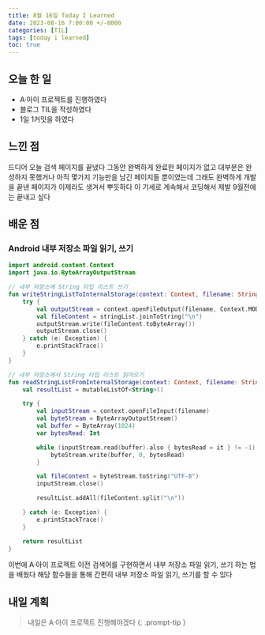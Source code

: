 ```yaml
---
title: 8월 16일 Today I Learned
date: 2023-08-16 7:00:00 +/-0000
categories: [TIL]
tags: [today i learned]
toc: true
---
```


## 오늘 한 일

* A·아이 프로젝트를 진행하였다
* 블로그 TIL을 작성하였다
* 1일 1커밋을 하였다

## 느낀 점

드디어 오늘 검색 페이지를 끝냈다 그동안 완벽하게 완료한 페이지가 없고 대부분은 완성하지 못했거나
아직 몇가지 기능만을 남긴 페이지들 뿐이였는데 그래도 완벽하게 개발을 끝낸 페이지가 이제라도 생겨서 뿌듯하다 이 기세로 계속해서 코딩해서 제발 9월전에는 끝내고 싶다

## 배운 점

### Android 내부 저장소 파일 읽기, 쓰기

~~~kotlin
import android.content.Context
import java.io.ByteArrayOutputStream

// 내부 저장소에 String 타입 리스트 쓰기
fun writeStringListToInternalStorage(context: Context, filename: String, stringList: List<String>) {
    try {
        val outputStream = context.openFileOutput(filename, Context.MODE_PRIVATE)
        val fileContent = stringList.joinToString("\n")
        outputStream.write(fileContent.toByteArray())
        outputStream.close()
    } catch (e: Exception) {
        e.printStackTrace()
    }
}

// 내부 저장소에서 String 타입 리스트 읽어오기
fun readStringListFromInternalStorage(context: Context, filename: String): List<String> {
    val resultList = mutableListOf<String>()

    try {
        val inputStream = context.openFileInput(filename)
        val byteStream = ByteArrayOutputStream()
        val buffer = ByteArray(1024)
        var bytesRead: Int

        while (inputStream.read(buffer).also { bytesRead = it } != -1) {
            byteStream.write(buffer, 0, bytesRead)
        }

        val fileContent = byteStream.toString("UTF-8")
        inputStream.close()

        resultList.addAll(fileContent.split("\n"))

    } catch (e: Exception) {
        e.printStackTrace()
    }

    return resultList
}
~~~

이번에 A·아이 프로젝트 이전 검색어를 구현하면서 내부 저장소 파일 읽기, 쓰기 하는 법을 배웠다
해당 함수들을 통해 간편히 내부 저장소 파일 읽기, 쓰기를 할 수 있다

## 내일 계획

> 내일은 A·아이 프로젝트 진행해야겠다
{: .prompt-tip }

